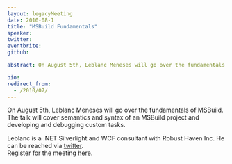 ```yaml
---
layout: legacyMeeting
date: 2010-08-1
title: "MSBuild Fundamentals"
speaker:
twitter:
eventbrite:
github:

abstract: On August 5th, Leblanc Meneses will go over the fundamentals of MSBuild.&nbsp; The talk will cover semantics and syntax of an MSBuild project and developing and debugging custom tasks.

bio:
redirect_from:
  - /2010/07/
---
```


<p>On August 5th, Leblanc Meneses will go over the fundamentals of MSBuild.&nbsp; The talk will cover semantics and syntax of an MSBuild project and developing and debugging custom tasks.</p>
<p>Leblanc is a .NET Silverlight and WCF consultant with Robust Haven Inc. He can be reached via <a href="http://twitter.com/leblancmeneses" target="_blank">twitter</a>.<br />
Register for the meeting <a href="http://www.eventbrite.com/event/768439423" target="_blank">here</a>.</p>

